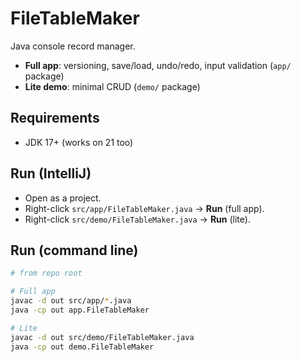 # FileTableMaker

Java console record manager.

- **Full app**: versioning, save/load, undo/redo, input validation (`app/` package)
- **Lite demo**: minimal CRUD (`demo/` package)

## Requirements
- JDK 17+ (works on 21 too)

## Run (IntelliJ)
- Open as a project.
- Right-click `src/app/FileTableMaker.java` → **Run** (full app).
- Right-click `src/demo/FileTableMaker.java` → **Run** (lite).

## Run (command line)
```bash
# from repo root

# Full app
javac -d out src/app/*.java
java -cp out app.FileTableMaker

# Lite
javac -d out src/demo/FileTableMaker.java
java -cp out demo.FileTableMaker
